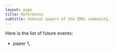```yaml
---
layout: page
title: References
subtitle: Seminal papers of the IMOL community.
---
```



<div class='description' style='font-size: 11pt;'>

Here is the list of future events:
<ul>
<li> paper 1, </li>
</ul>

</div>




